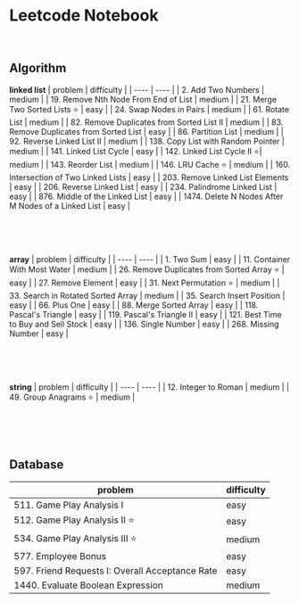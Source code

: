 # Leetcode Notebook


<br>  




## Algorithm 

**linked list**
|  problem  | difficulty  |
|  ----  | ----  |
| 2. Add Two Numbers | medium |
| 19. Remove Nth Node From End of List  | medium |
| 21. Merge Two Sorted Lists &#x2B50;  | easy |
| 24. Swap Nodes in Pairs | medium |
| 61. Rotate List | medium |
| 82. Remove Duplicates from Sorted List II | medium |
| 83. Remove Duplicates from Sorted List | easy |
| 86. Partition List | medium | 
| 92. Reverse Linked List II | medium |
| 138. Copy List with Random Pointer | medium |
| 141. Linked List Cycle | easy |
| 142. Linked List Cycle II &#x2B50;| medium |
| 143. Reorder List | medium |
| 146. LRU Cache &#x2B50; | medium |
| 160. Intersection of Two Linked Lists | easy |
| 203. Remove Linked List Elements | easy |
| 206. Reverse Linked List | easy |
| 234. Palindrome Linked List | easy |
| 876. Middle of the Linked List | easy |
| 1474. Delete N Nodes After M Nodes of a Linked List | easy |

<br>
<br>
<br>

**array**
|  problem  | difficulty  |
|  ----  | ----  |
| 1. Two Sum | easy |
| 11. Container With Most Water | medium |
| 26. Remove Duplicates from Sorted Array &#x2B50; | easy |
| 27. Remove Element | easy |
| 31. Next Permutation &#x2B50; | medium |
| 33. Search in Rotated Sorted Array | medium |
| 35. Search Insert Position | easy |
| 66. Plus One | easy |
| 88. Merge Sorted Array | easy |
| 118. Pascal's Triangle | easy |
| 119. Pascal's Triangle II | easy |
| 121. Best Time to Buy and Sell Stock | easy |
| 136. Single Number | easy |
| 268. Missing Number | easy |


<br>
<br>
<br>

**string**
|  problem  | difficulty  |
|  ----  | ----  |
| 12. Integer to Roman | medium |
| 49. Group Anagrams &#x2B50; | medium |

<br>
<br>
<br>

## Database

|  problem  | difficulty  |
|  ----  | ----  |
| 511. Game Play Analysis I | easy | 
| 512. Game Play Analysis II &#x2B50; | easy |
| 534. Game Play Analysis III &#x2B50;  | medium |
| 577. Employee Bonus | easy |
| 597. Friend Requests I: Overall Acceptance Rate | easy |
| 1440. Evaluate Boolean Expression | medium |


